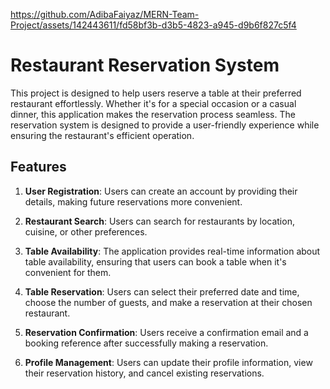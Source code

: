 https://github.com/AdibaFaiyaz/MERN-Team-Project/assets/142443611/fd58bf3b-d3b5-4823-a945-d9b6f827c5f4

# Restaurant Reservation System

This project is designed to help users reserve a table at their preferred restaurant effortlessly. Whether it's for a special occasion or a casual dinner, this application makes the reservation process seamless. The reservation system is designed to provide a user-friendly experience while ensuring the restaurant's efficient operation.


## Features

1. **User Registration**: Users can create an account by providing their details, making future reservations more convenient.

2. **Restaurant Search**: Users can search for restaurants by location, cuisine, or other preferences.

3. **Table Availability**: The application provides real-time information about table availability, ensuring that users can book a table when it's convenient for them.

4. **Table Reservation**: Users can select their preferred date and time, choose the number of guests, and make a reservation at their chosen restaurant.

5. **Reservation Confirmation**: Users receive a confirmation email and a booking reference after successfully making a reservation.

6. **Profile Management**: Users can update their profile information, view their reservation history, and cancel existing reservations.
